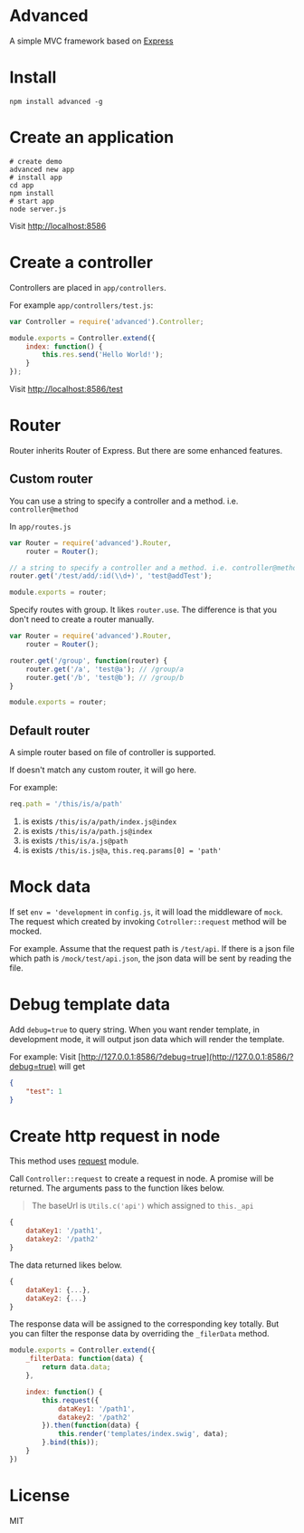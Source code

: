# Advanced

A simple MVC framework based on [Express](https://github.com/strongloop/express)

# Install

```
npm install advanced -g
```

# Create an application

```shell
# create demo
advanced new app
# install app
cd app
npm install
# start app
node server.js
```

Visit [http://localhost:8586](http://localhost:8586)

# Create a controller

Controllers are placed in `app/controllers`.

For example `app/controllers/test.js`:

```javascript
var Controller = require('advanced').Controller;

module.exports = Controller.extend({
    index: function() {
        this.res.send('Hello World!');
    }
});
```

Visit [http://localhost:8586/test](http://localhost:8586/test)

# Router

Router inherits Router of Express. But there are some enhanced features.

## Custom router

You can use a string to specify a controller and a method. i.e. `controller@method`

In `app/routes.js`

```javascript
var Router = require('advanced').Router,
    router = Router();

// a string to specify a controller and a method. i.e. controller@method
router.get('/test/add/:id(\\d+)', 'test@addTest');

module.exports = router;
```

Specify routes with group. It likes `router.use`. The difference is that you don't need to create a router manually.

```javascript
var Router = require('advanced').Router,
    router = Router();

router.get('/group', function(router) {
    router.get('/a', 'test@a'); // /group/a
    router.get('/b', 'test@b'); // /group/b
}

module.exports = router;
```

## Default router

A simple router based on file of controller is supported.

If doesn't match any custom router, it will go here.

For example:

```javascript
req.path = '/this/is/a/path'
```

1. is exists `/this/is/a/path/index.js@index`
2. is exists `/this/is/a/path.js@index`
3. is exists `/this/is/a.js@path`
4. is exists `/this/is.js@a`, `this.req.params[0] = 'path'`

# Mock data

If set `env = 'development` in `config.js`, it will load the middleware of `mock`. The request which created by invoking `Cotroller::request` method will be mocked.

For example. Assume that the request path is `/test/api`. If there is a json file which path is `/mock/test/api.json`, the json data will be sent by reading the file.

# Debug template data

Add `debug=true` to query string. When you want render template, in development mode, it will output json data which will render the template.

For example: Visit [http://127.0.0.1:8586/?debug=true](http://127.0.0.1:8586/?debug=true) will get
```json
{
    "test": 1
}
```

# Create http request in node

This method uses [request](https://github.com/request/request) module.

Call `Controller::request` to create a request in node. A promise will be returned. The arguments pass to the function likes below.

> The baseUrl is `Utils.c('api')` which assigned to `this._api`

```javascript
{
    dataKey1: '/path1',
    datakey2: '/path2'
}
```

The data returned likes below.

```javascript
{
    dataKey1: {...},
    dataKey2: {...}
}
```

The response data will be assigned to the corresponding key totally. But you can filter the response data by overriding the `_filerData` method.

```javascript
module.exports = Controller.extend({
    _filterData: function(data) {
        return data.data;
    },

    index: function() {
        this.request({
            dataKey1: '/path1',
            datakey2: '/path2'
        }).then(function(data) {
            this.render('templates/index.swig', data);
        }.bind(this));
    }
})
```

# License

MIT